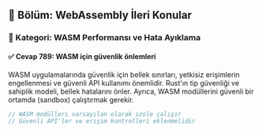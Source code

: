 ## 📘 Bölüm: WebAssembly İleri Konular  
### 🔹 Kategori: WASM Performansı ve Hata Ayıklama  
#### ✅ Cevap 789: WASM için güvenlik önlemleri

WASM uygulamalarında güvenlik için bellek sınırları, yetkisiz erişimlerin engellenmesi ve güvenli API kullanımı önemlidir. Rust'ın tip güvenliği ve sahiplik modeli, bellek hatalarını önler. Ayrıca, WASM modüllerini güvenli bir ortamda (sandbox) çalıştırmak gerekir.

```rust
// WASM modülleri varsayılan olarak izole çalışır
// Güvenli API'ler ve erişim kontrolleri eklenmelidir
```
